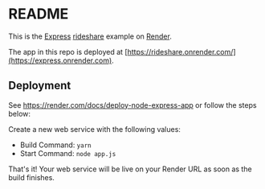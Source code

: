 # README

This is the [Express](https://expressjs.com) [rideshare](https://expressjs.com/en/starter/hello-world.html) example on [Render](https://render.com).

The app in this repo is deployed at [https://rideshare.onrender.com/](https://express.onrender.com).

## Deployment

See https://render.com/docs/deploy-node-express-app or follow the steps below:

Create a new web service with the following values:
  * Build Command: `yarn`
  * Start Command: `node app.js`

That's it! Your web service will be live on your Render URL as soon as the build finishes.
